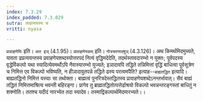 ```yaml
---
index: 7.3.29
index_padded: 7.3.029
sutra: तत्प्रत्ययस्य च
vritti: nyasa

---
```

`प्रावाहणेयिः` इति। `अत इञ्` (4.1.95)। `प्रावाहणेयकम्` इति। `गोत्रचरणादषुञ्` (4.3.126)।
अथ किमर्थमिदमुच्यते, यावता ढप्रत्ययन्तस्य प्रवाहणेयशब्दस्योत्तरपदं नित्यं वृद्धिमदेदेति, तदर्थस्तावदारम्भो न युक्तः; पूर्वपदस्य वृद्धेर्विकल्पो यथा स्यादित्येवमर्थोऽपि नैवास्यारम्भो युज्यते; इञादावपि तद्धिते तन्निमित्तां वृद्धिं बाधित्वा पूर्वसूत्रेण च निमित्त एव विकल्पो भविष्यति, न हीञादावुतपन्ने तद्धिते ढस्य परत्वमपैति? इत्याह--`बाह्यतद्धित` इत्यादि। बाह्यतद्धिनो निमित्तं यस्याः सा तथोक्ता। बाह्मत्वं पुनरित्रदेस्तद्धितस्य प्रावाहणेयशब्देऽनन्तर्भावात्। सैवं बाह्यं तद्धितं निमित्तमाश्रित्य भवन्ती बहिरङ्गा। प्रागेव तु ब्राह्मतद्धितोत्पत्तेर्ढाश्रयो विकल्पो भवन्नन्तरङ्गस्तां बाधितुं न शक्नोति। ततश्च यदीदं नारभ्येत तदा स्यादेव। तस्माद्विकल्पार्थमिदमारभ्यते।।